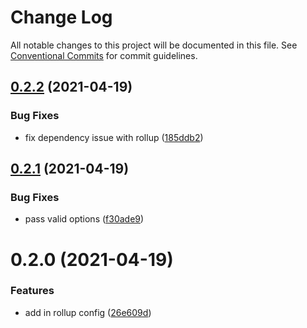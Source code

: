 # Change Log

All notable changes to this project will be documented in this file.
See [Conventional Commits](https://conventionalcommits.org) for commit guidelines.

## [0.2.2](https://github.com/the-holocron/threepio/compare/@theholocron/rollup-config@0.2.1...@theholocron/rollup-config@0.2.2) (2021-04-19)


### Bug Fixes

* fix dependency issue with rollup ([185ddb2](https://github.com/the-holocron/threepio/commit/185ddb2031cc878d24e0006a41e7701d97548a33))





## [0.2.1](https://github.com/the-holocron/threepio/compare/@theholocron/rollup-config@0.2.0...@theholocron/rollup-config@0.2.1) (2021-04-19)


### Bug Fixes

* pass valid options ([f30ade9](https://github.com/the-holocron/threepio/commit/f30ade9f613996c8bf7b72bf3bbc0096655bcbfa))





# 0.2.0 (2021-04-19)


### Features

* add in rollup config ([26e609d](https://github.com/the-holocron/threepio/commit/26e609d61720bcb9f623ef5e958247aac53f55f2))
